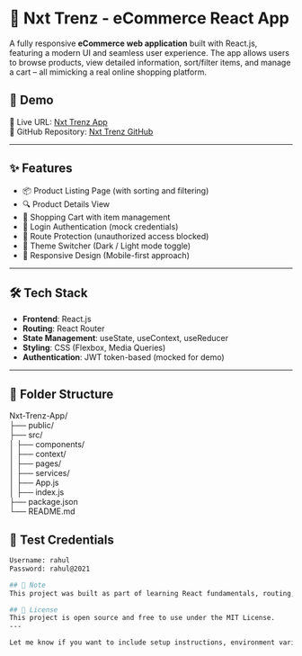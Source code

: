 # 🛒 Nxt Trenz - eCommerce React App

A fully responsive **eCommerce web application** built with React.js, featuring a modern UI and seamless user experience. The app allows users to browse products, view detailed information, sort/filter items, and manage a cart – all mimicking a real online shopping platform.

## 🚀 Demo

🔗 Live URL: [Nxt Trenz App](https://riyasnxttrndz.ccbp.tech/)  
🔗 GitHub Repository: [Nxt Trenz GitHub](https://github.com/riyas-git-sys/Nxt-Trenz-App)

---

## ✨ Features

- 📦 Product Listing Page (with sorting and filtering)
- 🔍 Product Details View
- 🛒 Shopping Cart with item management
- 🔐 Login Authentication (mock credentials)
- 🚫 Route Protection (unauthorized access blocked)
- 🌙 Theme Switcher (Dark / Light mode toggle)
- 📱 Responsive Design (Mobile-first approach)

---

## 🛠️ Tech Stack

- **Frontend**: React.js
- **Routing**: React Router
- **State Management**: useState, useContext, useReducer
- **Styling**: CSS (Flexbox, Media Queries)
- **Authentication**: JWT token-based (mocked for demo)

---

## 📂 Folder Structure

Nxt-Trenz-App/  
├── public/  
├── src/  
│ ├── components/  
│ ├── context/  
│ ├── pages/  
│ ├── services/  
│ ├── App.js  
│ ├── index.js  
├── package.json  
└── README.md  

## 🔐 Test Credentials

```bash
Username: rahul
Password: rahul@2021

## 📌 Note
This project was built as part of learning React fundamentals, routing, protected routes, and state management techniques. The backend APIs are mocked, and the authentication uses a predefined login.

## 📄 License
This project is open source and free to use under the MIT License.
---

Let me know if you want to include setup instructions, environment variables, or deployment notes. I can add those too.

